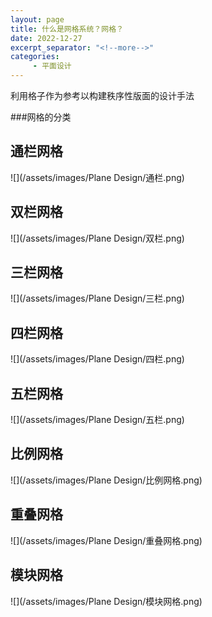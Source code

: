 ```yaml
---
layout: page
title: 什么是网格系统？网格？
date: 2022-12-27
excerpt_separator: "<!--more-->"
categories:
     - 平面设计
---
```


利用格子作为参考以构建秩序性版面的设计手法

<!--more-->
###网格的分类
## 通栏网格
![](/assets/images/Plane Design/通栏.png)

## 双栏网格
![](/assets/images/Plane Design/双栏.png)

## 三栏网格
![](/assets/images/Plane Design/三栏.png)

## 四栏网格
![](/assets/images/Plane Design/四栏.png)

## 五栏网格
![](/assets/images/Plane Design/五栏.png)

## 比例网格
![](/assets/images/Plane Design/比例网格.png)

## 重叠网格
![](/assets/images/Plane Design/重叠网格.png)

## 模块网格
![](/assets/images/Plane Design/模块网格.png) 
